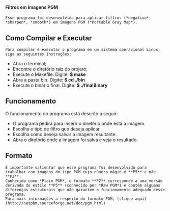 #### Filtros em Imagens PGM

	Esse programa foi desenvolvido para aplicar filtros (*negativo*, *sharpen*, *smooth*) em imagens PGM (*Portable Gray Map*).

## Como Compilar e Executar

	Para compilar e executar o programa em um sistema operacional Linux, siga as seguintes instruções:

* Abra o terminal;
* Encontre o diretório raiz do projeto; 
* Execute o Makefile. Digite: **$ make**
* Abra a pasta bin. Digite: **$ cd ./bin**
* Execute o binário final. Digite: **$ ./finalBinary**

## Funcionamento

O funcionamento do programa está descrito a seguir:

* O programa pedirá para inserir o diretório onde está a imagem.
* Escolha o tipo de filtro que deseja aplicar.
* Escolha como deseja salvar a imagem resultante.
* Abra o diretório onde a imagem foi salva e veja o resultado.

## Formato

	É importante salientar que esse programa foi desenvolvido para trabalhar com imagens do tipo PGM cujo número mágio é **P5** e não **P2**. 
	Conhecido como *Plain PGM*, o formato **P2** corresponde a uma versão derivada do estilo **P5** (conhecido por *Raw PGM*) e contém algumas diferenças estruturais que não garantem o funcionamento adequado desse programa.
	Para mais informações a respeito do formato PGM, [clique aqui](http://netpbm.sourceforge.net/doc/pgm.html)


